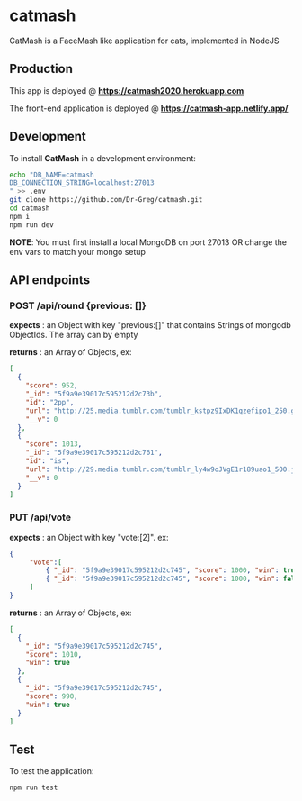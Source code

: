 # catmash

CatMash is a FaceMash like application for cats, implemented in NodeJS

## Production

This app is deployed @ **https://catmash2020.herokuapp.com**

The front-end application is deployed @ **https://catmash-app.netlify.app/**

## Development

To install **CatMash** in a development environment:

```sh
echo "DB_NAME=catmash
DB_CONNECTION_STRING=localhost:27013
" >> .env
git clone https://github.com/Dr-Greg/catmash.git
cd catmash
npm i
npm run dev
```

**NOTE**: You must first install a local MongoDB on port 27013 OR change the env vars to match your mongo setup

## API endpoints

### POST /api/round {previous: [<mongoid>]}

**expects** : an Object with key "previous:[]" that contains Strings of mongodb ObjectIds. The array can by empty

**returns** : an Array of Objects, ex:

```JSON
[
  {
    "score": 952,
    "_id": "5f9a9e39017c595212d2c73b",
    "id": "2pp",
    "url": "http://25.media.tumblr.com/tumblr_kstpz9IxDK1qzefipo1_250.gif",
    "__v": 0
  },
  {
    "score": 1013,
    "_id": "5f9a9e39017c595212d2c761",
    "id": "is",
    "url": "http://29.media.tumblr.com/tumblr_ly4w9oJVgE1r189uao1_500.jpg",
    "__v": 0
  }
]
```

### PUT /api/vote

**expects** : an Object with key "vote:[2]". ex:

```JSON
{
	 "vote":[
		 { "_id": "5f9a9e39017c595212d2c745", "score": 1000, "win": true },
		 { "_id": "5f9a9e39017c595212d2c745", "score": 1000, "win": false }
	 ]
}
```

**returns** : an Array of Objects, ex:

```JSON
[
  {
    "_id": "5f9a9e39017c595212d2c745",
    "score": 1010,
    "win": true
  },
  {
    "_id": "5f9a9e39017c595212d2c745",
    "score": 990,
    "win": true
  }
]
```

## Test

To test the application:

```sh
npm run test
```
